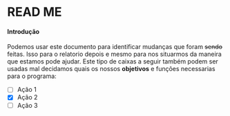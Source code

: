# READ ME
#### Introdução
Podemos usar este documento para identificar mudanças que foram ~~sendo~~ feitas. Isso para o relatorio depois e mesmo para nos situarmos da maneira que estamos pode ajudar.
Este tipo de caixas a seguir também podem ser usadas mal decidamos quais os nossos __objetivos__ e funções necessarias para o programa:
- [ ] Ação 1
- [x] Ação 2
- [ ] Ação 3
